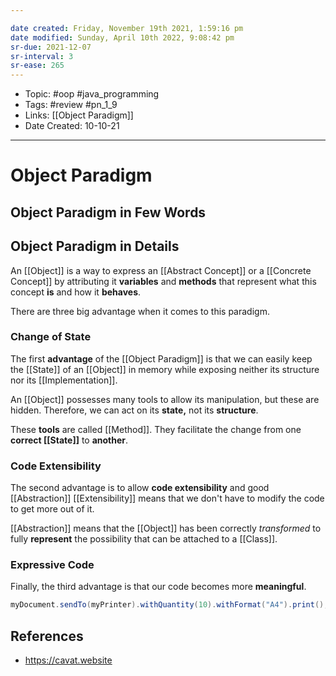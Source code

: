 ```yaml
---

date created: Friday, November 19th 2021, 1:59:16 pm
date modified: Sunday, April 10th 2022, 9:08:42 pm
sr-due: 2021-12-07
sr-interval: 3
sr-ease: 265
---
```


- Topic: #oop #java_programming
- Tags: #review #pn_1_9
- Links: [[Object Paradigm]]
- Date Created: 10-10-21

---

# Object Paradigm

## Object Paradigm in Few Words

## Object Paradigm in Details

An [[Object]] is a way to express an [[Abstract Concept]] or a [[Concrete Concept]] by attributing it **variables** and **methods** that represent what this concept **is** and how it **behaves**.

There are three big advantage when it comes to this paradigm.

### Change of State

The first **advantage** of the [[Object Paradigm]] is that we can easily keep the [[State]] of an [[Object]] in memory while exposing neither its structure nor its [[Implementation]].

An [[Object]] possesses many tools to allow its manipulation, but these are hidden. Therefore, we can act on its **state,** not its **structure**.

These **tools** are called [[Method]]. They facilitate the change from one **correct [[State]]** to **another**.

### Code Extensibility

The second advantage is to allow **code extensibility** and good [[Abstraction]] [[Extensibility]] means that we don't have to modify the code to get more out of it.

[[Abstraction]] means that the [[Object]] has been correctly _transformed_ to fully **represent** the possibility that can be attached to a [[Class]].

### Expressive Code

Finally, the third advantage is that our code becomes more **meaningful**.

```java
myDocument.sendTo(myPrinter).withQuantity(10).withFormat("A4").print();
```

## References

- <https://cavat.website>
